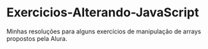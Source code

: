 # Exercicios-Alterando-JavaScript
Minhas resoluções para alguns exercícios de manipulação de arrays propostos pela Alura.
